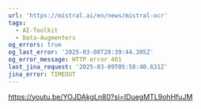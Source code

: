 ```yaml
---
url: 'https://mistral.ai/en/news/mistral-ocr'
tags:
  - AI-Toolkit
  - Data-Augmenters
og_errors: true
og_last_error: '2025-03-08T20:39:44.305Z'
og_error_message: HTTP error 401
last_jina_request: '2025-03-09T05:58:40.631Z'
jina_error: TIMEOUT
---
```


https://youtu.be/YOJDAkgLn80?si=IDuegMTL9ohHfuJM
